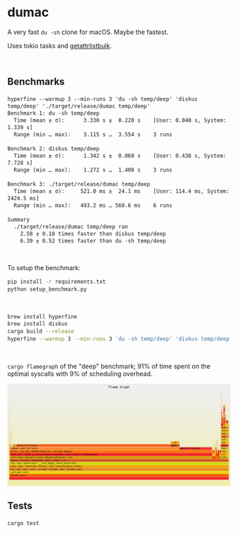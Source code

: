 # dumac

A very fast `du -sh` clone for macOS. Maybe the fastest.

Uses tokio tasks and [getattrlistbulk](https://man.freebsd.org/cgi/man.cgi?query=getattrlistbulk&sektion=2&manpath=macOS+13.6.5).

<br>

## Benchmarks

```
hyperfine --warmup 3 --min-runs 3 'du -sh temp/deep' 'diskus temp/deep' './target/release/dumac temp/deep'
Benchmark 1: du -sh temp/deep
  Time (mean ± σ):      3.330 s ±  0.220 s    [User: 0.040 s, System: 1.339 s]
  Range (min … max):    3.115 s …  3.554 s    3 runs

Benchmark 2: diskus temp/deep
  Time (mean ± σ):      1.342 s ±  0.068 s    [User: 0.438 s, System: 7.728 s]
  Range (min … max):    1.272 s …  1.408 s    3 runs

Benchmark 3: ./target/release/dumac temp/deep
  Time (mean ± σ):     521.0 ms ±  24.1 ms    [User: 114.4 ms, System: 2424.5 ms]
  Range (min … max):   493.2 ms … 560.6 ms    6 runs

Summary
  ./target/release/dumac temp/deep ran
    2.58 ± 0.18 times faster than diskus temp/deep
    6.39 ± 0.52 times faster than du -sh temp/deep
```

<br>

To setup the benchmark:

```bash
pip install -r requirements.txt
python setup_benchmark.py
```

<br>

```bash
brew install hyperfine
brew install diskus
cargo build --release
hyperfine --warmup 3 --min-runs 3 'du -sh temp/deep' 'diskus temp/deep' './target/release/dumac temp/deep'
```

<br>

`cargo flamegraph` of the "deep" benchmark; 91% of time spent on the optimal syscalls with 9% of scheduling overhead.

<img src="https://github.com/healeycodes/dumac/blob/main/flamegraph.svg" alt="cargo flamegraph of the benchmark.">


<br>

## Tests

```
cargo test
```
